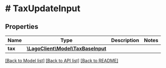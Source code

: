 # # TaxUpdateInput

## Properties

Name | Type | Description | Notes
------------ | ------------- | ------------- | -------------
**tax** | [**\LagoClient\Model\TaxBaseInput**](TaxBaseInput.md) |  |

[[Back to Model list]](../../README.md#models) [[Back to API list]](../../README.md#endpoints) [[Back to README]](../../README.md)
